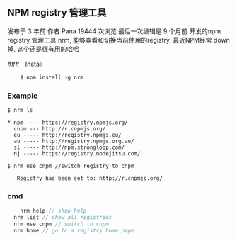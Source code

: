 ## NPM registry 管理工具

 发布于 3 年前  作者 Pana  19444 次浏览  最后一次编辑是 9 个月前
开发的npm registry 管理工具 nrm,  能够查看和切换当前使用的registry, 最近NPM经常 down 掉, 这个还是很有用的哈哈

###　Install

```javascript
	$ npm install -g nrm
```
### Example
```
$ nrm ls

* npm ---- https://registry.npmjs.org/
  cnpm --- http://r.cnpmjs.org/
  eu ----- http://registry.npmjs.eu/
  au ----- http://registry.npmjs.org.au/
  sl ----- http://npm.strongloop.com/
  nj ----- https://registry.nodejitsu.com/
```
 
 ```
$ nrm use cnpm //switch registry to cnpm

    Registry has been set to: http://r.cnpmjs.org/
```  
### cmd

```javascript
	nrm help // show help
  nrm list // show all registries
  nrm use cnpm // switch to cnpm
  nrm home // go to a registry home page
```


